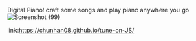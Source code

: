 Digital Piano! craft some songs and play piano anywhere you go
![Screenshot (99)](https://github.com/user-attachments/assets/6d2d3c45-7b0d-4eac-983f-8a0dd737c481)

link:https://chunhan08.github.io/tune-on-JS/

